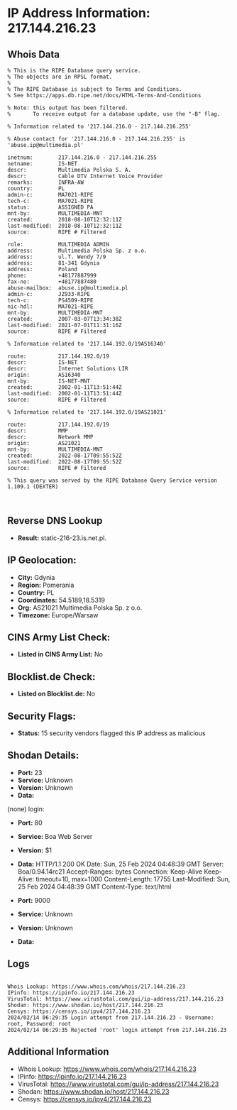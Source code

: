 # IP Address Information: 217.144.216.23

## Whois Data
```
% This is the RIPE Database query service.
% The objects are in RPSL format.
%
% The RIPE Database is subject to Terms and Conditions.
% See https://apps.db.ripe.net/docs/HTML-Terms-And-Conditions

% Note: this output has been filtered.
%       To receive output for a database update, use the "-B" flag.

% Information related to '217.144.216.0 - 217.144.216.255'

% Abuse contact for '217.144.216.0 - 217.144.216.255' is 'abuse.ip@multimedia.pl'

inetnum:        217.144.216.0 - 217.144.216.255
netname:        IS-NET
descr:          Multimedia Polska S. A.
descr:          Cable DTV Internet Voice Provider
remarks:        INFRA-AW
country:        PL
admin-c:        MA7021-RIPE
tech-c:         MA7021-RIPE
status:         ASSIGNED PA
mnt-by:         MULTIMEDIA-MNT
created:        2018-08-10T12:32:11Z
last-modified:  2018-08-10T12:32:11Z
source:         RIPE # Filtered

role:           MULTIMEDIA ADMIN
address:        Multimedia Polska Sp. z o.o.
address:        ul.T. Wendy 7/9
address:        81-341 Gdynia
address:        Poland
phone:          +48177887999
fax-no:         +48177887480
abuse-mailbox:  abuse.ip@multimedia.pl
admin-c:        JZ933-RIPE
tech-c:         PS4509-RIPE
nic-hdl:        MA7021-RIPE
mnt-by:         MULTIMEDIA-MNT
created:        2007-03-07T13:34:38Z
last-modified:  2021-07-01T11:31:16Z
source:         RIPE # Filtered

% Information related to '217.144.192.0/19AS16340'

route:          217.144.192.0/19
descr:          IS-NET
descr:          Internet Solutions LIR
origin:         AS16340
mnt-by:         IS-NET-MNT
created:        2002-01-11T13:51:44Z
last-modified:  2002-01-11T13:51:44Z
source:         RIPE # Filtered

% Information related to '217.144.192.0/19AS21021'

route:          217.144.192.0/19
descr:          MMP
descr:          Network MMP
origin:         AS21021
mnt-by:         MULTIMEDIA-MNT
created:        2022-08-17T09:55:52Z
last-modified:  2022-08-17T09:55:52Z
source:         RIPE # Filtered

% This query was served by the RIPE Database Query Service version 1.109.1 (DEXTER)



```
## Reverse DNS Lookup
- **Result:** static-216-23.is.net.pl.

## IP Geolocation:
- **City:** Gdynia
- **Region:** Pomerania
- **Country:** PL
- **Coordinates:** 54.5189,18.5319
- **Org:** AS21021 Multimedia Polska Sp. z o.o.
- **Timezone:** Europe/Warsaw

## CINS Army List Check:
- **Listed in CINS Army List:** 
No

## Blocklist.de Check:
- **Listed on Blocklist.de:** 
No

## Security Flags:
- **Status:** 15 security vendors flagged this IP address as malicious

## Shodan Details:
- **Port:** 23
- **Service:** Unknown
- **Version:** Unknown
- **Data:** 
(none) login: 

- **Port:** 80
- **Service:** Boa Web Server
- **Version:** $1
- **Data:** HTTP/1.1 200 OK
Date: Sun, 25 Feb 2024 04:48:39 GMT
Server: Boa/0.94.14rc21
Accept-Ranges: bytes
Connection: Keep-Alive
Keep-Alive: timeout=10, max=1000
Content-Length: 17755
Last-Modified: Sun, 25 Feb 2024 04:48:39 GMT
Content-Type: text/html



- **Port:** 9000
- **Service:** Unknown
- **Version:** Unknown
- **Data:** 

## Logs
```

Whois Lookup: https://www.whois.com/whois/217.144.216.23
IPinfo: https://ipinfo.io/217.144.216.23
VirusTotal: https://www.virustotal.com/gui/ip-address/217.144.216.23
Shodan: https://www.shodan.io/host/217.144.216.23
Censys: https://censys.io/ipv4/217.144.216.23
2024/02/14 06:29:35 Login attempt from 217.144.216.23 - Username: root, Password: root
2024/02/14 06:29:35 Rejected 'root' login attempt from 217.144.216.23

```
## Additional Information
- Whois Lookup: https://www.whois.com/whois/217.144.216.23
- IPinfo: https://ipinfo.io/217.144.216.23
- VirusTotal: https://www.virustotal.com/gui/ip-address/217.144.216.23
- Shodan: https://www.shodan.io/host/217.144.216.23
- Censys: https://censys.io/ipv4/217.144.216.23

